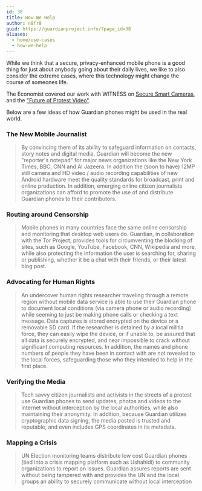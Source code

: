 ```yaml
---
id: 38
title: How We Help
author: n8fr8
guid: https://guardianproject.info/?page_id=38
aliases:
  - home/use-cases
  - how-we-help
---
```


While we think that a secure, privacy-enhanced mobile phone is a good thing for just about anybody going about their daily lives, we like to also consider the extreme cases, where this technology might change the course of someones life.  

The Economist covered our work with WITNESS on [Secure Smart Cameras](https://www.witness.org/cameras-everywhere/witness-labs), and the ["Future of Protest Video"](https://www.youtube.com/watch?v=lk2dTeDSHB8&feature=player_embedded).



Below are a few ideas of how Guardian phones might be used in the real world.

### The New Mobile Journalist

> <div id="_mcePaste">
>   By convincing them of its ability to safeguard information on contacts, story notes and digital media, Guardian will become the new "reporter's notepad" for major news organizations like the New York Times, BBC, CNN and Al Jazeera. In addition the (soon to have) 12MP still camera and HD video / audio recording capabilities of new Android hardware meet the quality standards for broadcast, print and online production. In addition, emerging online citizen journalists organizations can afford to promote the use of and distribute Guardian phones to their contributors.
> </div>

### Routing around Censorship

> <div id="_mcePaste">
>   Mobile phones in many countries face the same online censorship and monitoring that desktop web users do. Guardian, in collaboration with the Tor Project, provides tools for circumventing the blocking of sites, such as Google, YouTube, Facebook, CNN, Wikipedia and more, while also protecting the information the user is searching for, sharing or publishing, whether it be a chat with their friends, or their latest blog post.
> </div>

### Advocating for Human Rights

> <div id="_mcePaste">
>   An undercover human rights researcher traveling through a remote region without mobile data service is able to use their Guardian phone to document local conditions (via camera phone or audio recording) while seeming to just be making phone calls or checking a text message. Data captures is stored encrypted on the device or a removable SD card. If the researcher is detained by a local militia force, they can easily wipe the device, or if unable to, be assured that all data is securely encrypted, and near impossible to crack without significant computing resources. In addition, the names and phone numbers of people they have been in contact with are not revealed to the local forces, safeguarding those who they intended to help in the first place.
> </div>

### Verifying the Media

> <div>
>   Tech savvy citizen journalists and activists in the streets of a protest use Guardian phones to send updates, photos and videos to the Internet without interception by the local authorities, while also maintaining their anonymity. In addition, because Guardian utilizes cryptographic data signing, the media posted is trusted and reputable, and even includes GPS coordinates in its metadata.
> </div>

### Mapping a Crisis

> <div id="_mcePaste">
>   UN Election monitoring teams distribute low cost Guardian phones (tied into a crisis mapping platform such as Ushahidi) to community organizations to report on issues. Guardian assures reports are sent without being tampered with and provides the UN and the local groups an ability to securely communicate without local interception
> </div>
